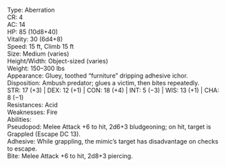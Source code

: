 Type: Aberration  
CR: 4  
AC: 14  
HP: 85 (10d8+40)  
Vitality: 30 (6d4+8)  
Speed: 15 ft, Climb 15 ft  
Size: Medium (varies)  
Height/Width: Object-sized (varies)  
Weight: 150–300 lbs  
Appearance: Gluey, toothed “furniture” dripping adhesive ichor.  
Disposition: Ambush predator; glues a victim, then bites repeatedly.  
STR: 17 (+3) | DEX: 12 (+1) | CON: 18 (+4) | INT: 5 (−3) | WIS: 13 (+1) | CHA: 8 (−1)  
Resistances: Acid  
Weaknesses: Fire  
Abilities:  
Pseudopod: Melee Attack +6 to hit, 2d6+3 bludgeoning; on hit, target is Grappled (Escape DC 13).  
Adhesive: While grappling, the mimic’s target has disadvantage on checks to escape.  
Bite: Melee Attack +6 to hit, 2d8+3 piercing.